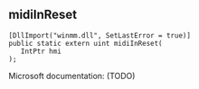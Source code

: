 ## midiInReset

```
[DllImport("winmm.dll", SetLastError = true)]
public static extern uint midiInReset(
   IntPtr hmi
);
```

Microsoft documentation: (TODO)
